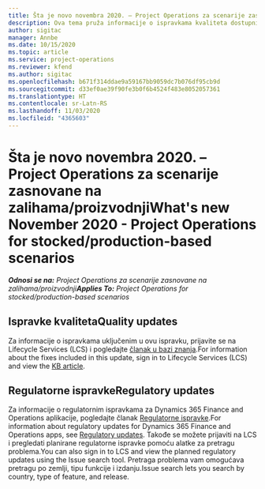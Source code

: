 ```yaml
---
title: Šta je novo novembra 2020. – Project Operations za scenarije zasnovane na zalihama/proizvodnji
description: Ova tema pruža informacije o ispravkama kvaliteta dostupnim u izdanju usluge Project Operations za novembar 2020. za scenarije zasnovane na proizvodnji.
author: sigitac
manager: Annbe
ms.date: 10/15/2020
ms.topic: article
ms.service: project-operations
ms.reviewer: kfend
ms.author: sigitac
ms.openlocfilehash: b671f314ddae9a59167bb9059dc7b076df95cb9d
ms.sourcegitcommit: d33ef0ae39f90fe3b0f6b4524f483e8052057361
ms.translationtype: HT
ms.contentlocale: sr-Latn-RS
ms.lasthandoff: 11/03/2020
ms.locfileid: "4365603"
---
```

# <a name="whats-new-november-2020---project-operations-for-stockedproduction-based-scenarios"></a><span data-ttu-id="1e905-103">Šta je novo novembra 2020. – Project Operations za scenarije zasnovane na zalihama/proizvodnji</span><span class="sxs-lookup"><span data-stu-id="1e905-103">What's new November 2020 - Project Operations for stocked/production-based scenarios</span></span>

<span data-ttu-id="1e905-104">_**Odnosi se na:** Project Operations za scenarije zasnovane na zalihama/proizvodnji_</span><span class="sxs-lookup"><span data-stu-id="1e905-104">_**Applies To:** Project Operations for stocked/production-based scenarios_</span></span>

## <a name="quality-updates"></a><span data-ttu-id="1e905-105">Ispravke kvaliteta</span><span class="sxs-lookup"><span data-stu-id="1e905-105">Quality updates</span></span>

<span data-ttu-id="1e905-106">Za informacije o ispravkama uključenim u ovu ispravku, prijavite se na Lifecycle Services (LCS) i pogledajte [članak u bazi znanja](https://fix.lcs.dynamics.com/Issue/Details?bugId=488609&amp;dbType=3&amp;qc=8251e8e1d5e2386de850599926c1adc3fec8e2ba25308036d22cdfe0a1c28fc7).</span><span class="sxs-lookup"><span data-stu-id="1e905-106">For information about the fixes included in this update, sign in to Lifecycle Services (LCS) and view the [KB article](https://fix.lcs.dynamics.com/Issue/Details?bugId=488609&amp;dbType=3&amp;qc=8251e8e1d5e2386de850599926c1adc3fec8e2ba25308036d22cdfe0a1c28fc7).</span></span>

## <a name="regulatory-updates"></a><span data-ttu-id="1e905-107">Regulatorne ispravke</span><span class="sxs-lookup"><span data-stu-id="1e905-107">Regulatory updates</span></span>

<span data-ttu-id="1e905-108">Za informacije o regulatornim ispravkama za Dynamics 365 Finance and Operations aplikacije, pogledajte članak [Regulatorne ispravke](https://docs.microsoft.com/dynamics365/finance/localizations/regulatory-updates).</span><span class="sxs-lookup"><span data-stu-id="1e905-108">For information about regulatory updates for Dynamics 365 Finance and Operations apps, see [Regulatory updates](https://docs.microsoft.com/dynamics365/finance/localizations/regulatory-updates).</span></span> <span data-ttu-id="1e905-109">Takođe se možete prijaviti na LCS i pregledati planirane regulatorne ispravke pomoću alatke za pretragu problema.</span><span class="sxs-lookup"><span data-stu-id="1e905-109">You can also sign in to LCS and view the planned regulatory updates using the Issue search tool.</span></span> <span data-ttu-id="1e905-110">Pretraga problema vam omogućava pretragu po zemlji, tipu funkcije i izdanju.</span><span class="sxs-lookup"><span data-stu-id="1e905-110">Issue search lets you search by country, type of feature, and release.</span></span>
